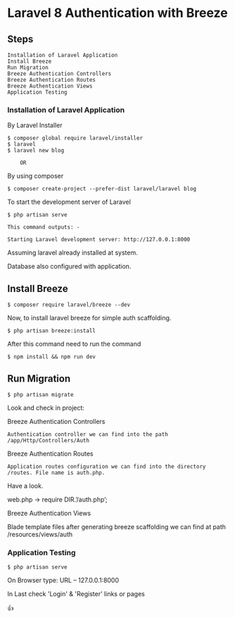 
# Laravel 8 Authentication with Breeze

## Steps

    Installation of Laravel Application
    Install Breeze
    Run Migration
    Breeze Authentication Controllers
    Breeze Authentication Routes
    Breeze Authentication Views
    Application Testing

### Installation of Laravel Application

  By Laravel Installer

	$ composer global require laravel/installer
    $ laravel
    $ laravel new blog

        OR

  By using composer

  	$ composer create-project --prefer-dist laravel/laravel blog

To start the development server of Laravel 
  	
  	$ php artisan serve

  	This command outputs: -

  	Starting Laravel development server: http://127.0.0.1:8000

Assuming laravel already installed at system.

Database also configured with application.

## Install Breeze

	$ composer require laravel/breeze --dev

Now, to install laravel breeze for simple auth scaffolding.

	$ php artisan breeze:install

After this command need to run the command

	$ npm install && npm run dev

## Run Migration

	$ php artisan migrate

Look and check in project:

Breeze Authentication Controllers

	Authentication controller we can find into the path /app/Http/Controllers/Auth

Breeze Authentication Routes

	Application routes configuration we can find into the directory /routes. File name is auth.php. 

Have a look.

web.php -> require DIR.’/auth.php’;

Breeze Authentication Views

Blade template files after generating breeze scaffolding we can find at path /resources/views/auth

### Application Testing
	$ php artisan serve

On Browser type: 
   URL – 127.0.0.1:8000

In Last check 'Login' & 'Register' links or pages


:+1:
